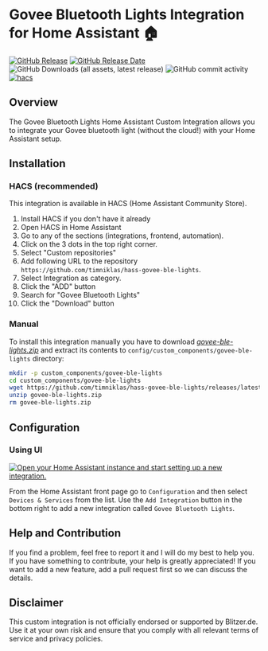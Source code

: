 # Govee Bluetooth Lights Integration for Home Assistant 🏠

[![GitHub Release](https://img.shields.io/github/v/release/timniklas/hass-govee-ble-lights?sort=semver&style=for-the-badge&color=green)](https://github.com/timniklas/hass-govee-ble-lights/releases/)
[![GitHub Release Date](https://img.shields.io/github/release-date/timniklas/hass-govee-ble-lights?style=for-the-badge&color=green)](https://github.com/timniklas/hass-govee-ble-lights/releases/)
![GitHub Downloads (all assets, latest release)](https://img.shields.io/github/downloads/timniklas/hass-govee-ble-lights/latest/total?style=for-the-badge&label=Downloads%20latest%20Release)
![GitHub commit activity](https://img.shields.io/github/commit-activity/m/timniklas/hass-govee-ble-lights?style=for-the-badge)
[![hacs](https://img.shields.io/badge/HACS-Integration-blue.svg?style=for-the-badge)](https://github.com/hacs/integration)

## Overview

The Govee Bluetooth Lights Home Assistant Custom Integration allows you to integrate your Govee bluetooth light (without the cloud!) with your Home Assistant setup.

## Installation

### HACS (recommended)

This integration is available in HACS (Home Assistant Community Store).

1. Install HACS if you don't have it already
2. Open HACS in Home Assistant
3. Go to any of the sections (integrations, frontend, automation).
4. Click on the 3 dots in the top right corner.
5. Select "Custom repositories"
6. Add following URL to the repository `https://github.com/timniklas/hass-govee-ble-lights`.
7. Select Integration as category.
8. Click the "ADD" button
9. Search for "Govee Bluetooth Lights"
10. Click the "Download" button

### Manual

To install this integration manually you have to download [_govee-ble-lights.zip_](https://github.com/timniklas/hass-govee-ble-lights/releases/latest/) and extract its contents to `config/custom_components/govee-ble-lights` directory:

```bash
mkdir -p custom_components/govee-ble-lights
cd custom_components/govee-ble-lights
wget https://github.com/timniklas/hass-govee-ble-lights/releases/latest/download/govee-ble-lights.zip
unzip govee-ble-lights.zip
rm govee-ble-lights.zip
```

## Configuration

### Using UI

[![Open your Home Assistant instance and start setting up a new integration.](https://my.home-assistant.io/badges/config_flow_start.svg)](https://my.home-assistant.io/redirect/config_flow_start/?domain=hass-govee-ble-lights)

From the Home Assistant front page go to `Configuration` and then select `Devices & Services` from the list.
Use the `Add Integration` button in the bottom right to add a new integration called `Govee Bluetooth Lights`.

## Help and Contribution

If you find a problem, feel free to report it and I will do my best to help you.
If you have something to contribute, your help is greatly appreciated!
If you want to add a new feature, add a pull request first so we can discuss the details.

## Disclaimer

This custom integration is not officially endorsed or supported by Blitzer.de.
Use it at your own risk and ensure that you comply with all relevant terms of service and privacy policies.
